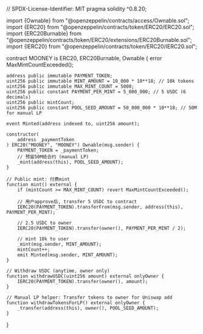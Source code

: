 // SPDX-License-Identifier: MIT
pragma solidity ^0.8.20;

import {Ownable} from "@openzeppelin/contracts/access/Ownable.sol";
import {ERC20} from "@openzeppelin/contracts/token/ERC20/ERC20.sol";
import {ERC20Burnable} from "@openzeppelin/contracts/token/ERC20/extensions/ERC20Burnable.sol";
import {IERC20} from "@openzeppelin/contracts/token/ERC20/IERC20.sol";

contract MOONEY is ERC20, ERC20Burnable, Ownable {
    error MaxMintCountExceeded();

    address public immutable PAYMENT_TOKEN;
    uint256 public immutable MINT_AMOUNT = 10_000 * 10**18; // 10k tokens
    uint256 public immutable MAX_MINT_COUNT = 5000;
    uint256 public constant PAYMENT_PER_MINT = 5_000_000; // 5 USDC (6 decimals)
    uint256 public mintCount;
    uint256 public constant POOL_SEED_AMOUNT = 50_000_000 * 10**18; // 50M for manual LP

    event Minted(address indexed to, uint256 amount);

    constructor(
        address _paymentToken
    ) ERC20("MOONEY", "MOONEY") Ownable(msg.sender) {
        PAYMENT_TOKEN = _paymentToken;
        // 预留50M给合约 (manual LP)
        _mint(address(this), POOL_SEED_AMOUNT);
    }

    // Public mint: 付费mint
    function mint() external {
        if (mintCount >= MAX_MINT_COUNT) revert MaxMintCountExceeded();

        // 用户approve后, transfer 5 USDC to contract
        IERC20(PAYMENT_TOKEN).transferFrom(msg.sender, address(this), PAYMENT_PER_MINT);

        // 2.5 USDC to owner
        IERC20(PAYMENT_TOKEN).transfer(owner(), PAYMENT_PER_MINT / 2);

        // mint 10k to user
        _mint(msg.sender, MINT_AMOUNT);
        mintCount++;
        emit Minted(msg.sender, MINT_AMOUNT);
    }

    // Withdraw USDC (anytime, owner only)
    function withdrawUSDC(uint256 amount) external onlyOwner {
        IERC20(PAYMENT_TOKEN).transfer(owner(), amount);
    }

    // Manual LP helper: Transfer tokens to owner for Uniswap add
    function withdrawTokensForLP() external onlyOwner {
        _transfer(address(this), owner(), POOL_SEED_AMOUNT);
    }
}
